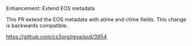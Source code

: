 Enhancement: Extend EOS metadata

This PR extend the EOS metadata with atime and ctime fields.
This change is backwards compatible.

https://github.com/cs3org/reva/pull/3954
